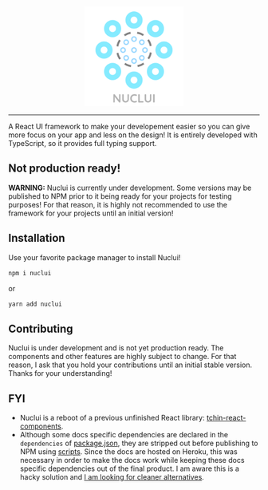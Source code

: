 <p align="center">
    <a href="http://nuclui.chintristan.io/">
        <img src="docs/public/assets/images/logo-name.png" alt="Nuclui Logo" width="200" />
    </a>
</p>

---

A React UI framework to make your developement easier so you can give more focus on your app and less on the design! It is entirely developed with TypeScript, so it provides full typing support.

## Not production ready!

**WARNING:** Nuclui is currently under development. Some versions may be published to NPM prior to it being ready for your projects for testing purposes! For that reason, it is highly not recommended to use the framework for your projects until an initial version!

## Installation

Use your favorite package manager to install Nuclui!

```bash
npm i nuclui
```

or

```bash
yarn add nuclui
```

## Contributing

Nuclui is under development and is not yet production ready. The components and other features are highly subject to change. For that reason, I ask that you hold your contributions until an initial stable version. Thanks for your understanding!

## FYI

- Nuclui is a reboot of a previous unfinished React library: [tchin-react-components](https://github.com/maxijonson/tchin-react-components).
- Although some docs specific dependencies are declared in the `dependencies` of [package.json](./package.json), they are stripped out before publishing to NPM using [scripts](./scripts/prepublishOnly.js). Since the docs are hosted on Heroku, this was necessary in order to make the docs work while keeping these docs specific dependencies out of the final product. I am aware this is a hacky solution and [I am looking for cleaner alternatives](https://stackoverflow.com/questions/62460197/how-do-you-exclude-certain-dependencies-from-being-published-with-npm).